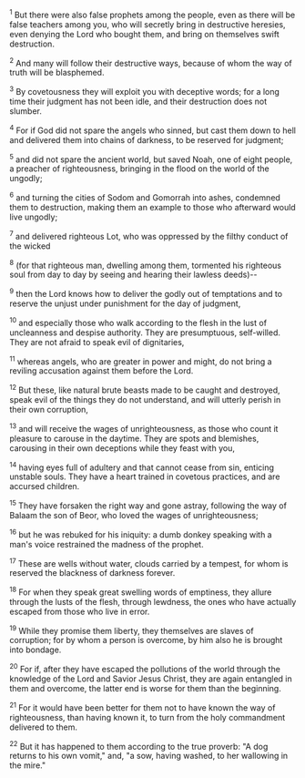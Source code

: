 <sup>1</sup> 
But there were also false prophets among the people, even as there will be false teachers among you, who will secretly bring in destructive heresies, even denying the Lord who bought them, and bring on themselves swift destruction. 

<sup>2</sup> 
And many will follow their destructive ways, because of whom the way of truth will be blasphemed. 

<sup>3</sup> 
By covetousness they will exploit you with deceptive words; for a long time their judgment has not been idle, and their destruction does not slumber.

<sup>4</sup> 
For if God did not spare the angels who sinned, but cast them down to hell and delivered them into chains of darkness, to be reserved for judgment; 

<sup>5</sup> 
and did not spare the ancient world, but saved Noah, one of eight people, a preacher of righteousness, bringing in the flood on the world of the ungodly; 

<sup>6</sup> 
and turning the cities of Sodom and Gomorrah into ashes, condemned them to destruction, making them an example to those who afterward would live ungodly; 

<sup>7</sup> 
and delivered righteous Lot, who was oppressed by the filthy conduct of the wicked 

<sup>8</sup> 
(for that righteous man, dwelling among them, tormented his righteous soul from day to day by seeing and hearing their lawless deeds)-- 

<sup>9</sup> 
then the Lord knows how to deliver the godly out of temptations and to reserve the unjust under punishment for the day of judgment, 

<sup>10</sup> 
and especially those who walk according to the flesh in the lust of uncleanness and despise authority. They are presumptuous, self-willed. They are not afraid to speak evil of dignitaries, 

<sup>11</sup> 
whereas angels, who are greater in power and might, do not bring a reviling accusation against them before the Lord.

<sup>12</sup> 
But these, like natural brute beasts made to be caught and destroyed, speak evil of the things they do not understand, and will utterly perish in their own corruption, 

<sup>13</sup> 
and will receive the wages of unrighteousness, as those who count it pleasure to carouse in the daytime. They are spots and blemishes, carousing in their own deceptions while they feast with you, 

<sup>14</sup> 
having eyes full of adultery and that cannot cease from sin, enticing unstable souls. They have a heart trained in covetous practices, and are accursed children. 

<sup>15</sup> 
They have forsaken the right way and gone astray, following the way of Balaam the son of Beor, who loved the wages of unrighteousness; 

<sup>16</sup> 
but he was rebuked for his iniquity: a dumb donkey speaking with a man's voice restrained the madness of the prophet. 

<sup>17</sup> 
These are wells without water, clouds carried by a tempest, for whom is reserved the blackness of darkness forever.

<sup>18</sup> 
For when they speak great swelling words of emptiness, they allure through the lusts of the flesh, through lewdness, the ones who have actually escaped from those who live in error. 

<sup>19</sup> 
While they promise them liberty, they themselves are slaves of corruption; for by whom a person is overcome, by him also he is brought into bondage. 

<sup>20</sup> 
For if, after they have escaped the pollutions of the world through the knowledge of the Lord and Savior Jesus Christ, they are again entangled in them and overcome, the latter end is worse for them than the beginning. 

<sup>21</sup> 
For it would have been better for them not to have known the way of righteousness, than having known it, to turn from the holy commandment delivered to them. 

<sup>22</sup> 
But it has happened to them according to the true proverb: "A dog returns to his own vomit," and, "a sow, having washed, to her wallowing in the mire."